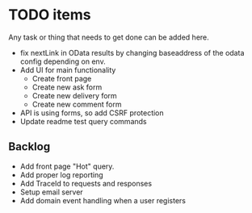 # TODO items

Any task or thing that needs to get done can be added here.

* fix nextLink in OData results by changing baseaddress of the odata config depending on env.
* Add UI for main functionality
  * Create front page
  * Create new ask form
  * Create new delivery form
  * Create new comment form
* API is using forms, so add CSRF protection
* Update readme test query commands

## Backlog

* Add front page "Hot" query.
* Add proper log reporting
* Add TraceId to requests and responses
* Setup email server
* Add domain event handling when a user registers
